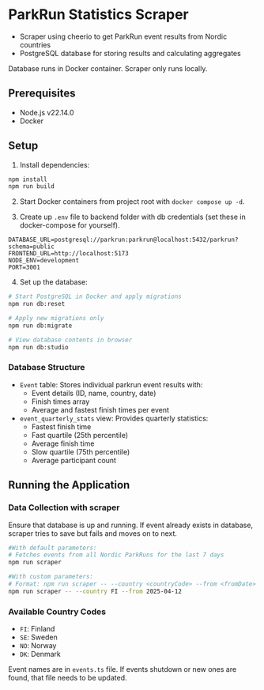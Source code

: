 # ParkRun Statistics Scraper

- Scraper using cheerio to get ParkRun event results from Nordic countries
- PostgreSQL database for storing results and calculating aggregates

Database runs in Docker container. Scraper only runs locally.

## Prerequisites

- Node.js v22.14.0
- Docker

## Setup

1. Install dependencies:
```bash
npm install
npm run build
```

2. Start Docker containers from project root with `docker compose up -d`.

3. Create up `.env` file to backend folder with db credentials (set these in docker-compose for yourself).
```
DATABASE_URL=postgresql://parkrun:parkrun@localhost:5432/parkrun?schema=public
FRONTEND_URL=http://localhost:5173
NODE_ENV=development
PORT=3001 
```

4. Set up the database:
```bash
# Start PostgreSQL in Docker and apply migrations
npm run db:reset

# Apply new migrations only
npm run db:migrate

# View database contents in browser
npm run db:studio
```

### Database Structure

- `Event` table: Stores individual parkrun event results with:
  - Event details (ID, name, country, date)
  - Finish times array
  - Average and fastest finish times per event
- `event_quarterly_stats` view: Provides quarterly statistics:
  - Fastest finish time
  - Fast quartile (25th percentile)
  - Average finish time
  - Slow quartile (75th percentile)
  - Average participant count

## Running the Application

### Data Collection with scraper
Ensure that database is up and running.
If event already exists in database, scraper tries to save but fails and moves on to next.
```bash
#With default parameters:
# Fetches events from all Nordic ParkRuns for the last 7 days
npm run scraper

#With custom parameters:
# Format: npm run scraper -- --country <countryCode> --from <fromDate>
npm run scraper -- --country FI --from 2025-04-12
```

### Available Country Codes
- `FI`: Finland
- `SE`: Sweden
- `NO`: Norway
- `DK`: Denmark

Event names are in `events.ts` file. If events shutdown or new ones are found, that file needs to be updated.